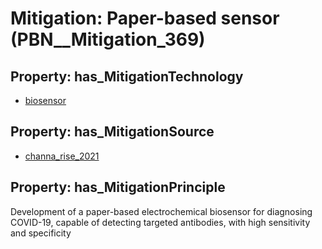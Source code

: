 # Mitigation: __Paper-based sensor__ (PBN__Mitigation_369)

## Property: has_MitigationTechnology

* [biosensor](../Technology/PBN__Technology_3188)

## Property: has_MitigationSource

* [channa_rise_2021](../Article/PBN__Article_99)

## Property: has_MitigationPrinciple

Development of a paper-based electrochemical biosensor for diagnosing COVID-19, capable of detecting targeted antibodies, with high sensitivity and specificity

